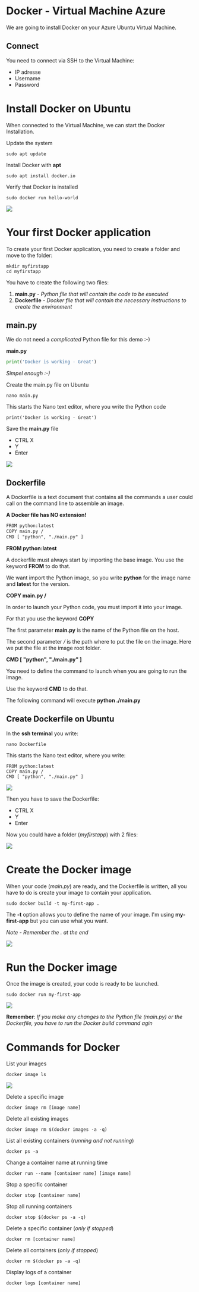 # Docker - Virtual Machine Azure
We are going to install Docker on your Azure Ubuntu Virtual Machine.

## Connect
You need to connect via SSH to the Virtual Machine:

- IP adresse
- Username
- Password

# Install Docker on Ubuntu
When connected to the Virtual Machine, we can start the Docker Installation.

Update the system

    sudo apt update

Install Docker with **apt**

    sudo apt install docker.io

Verify that Docker is installed

    sudo docker run hello-world

![](./image/ubuntu_docker_1.jpg)

# Your first Docker application
To create your first Docker application, you need to create a folder and move to the folder:

    mkdir myfirstapp
    cd myfirstapp

You have to create the following two files:

1. **main.py** - *Python file that will contain the code to be executed*
2. **Dockerfile** - *Docker file that will contain the necessary instructions to create the environment*

## main.py
We do not need a *complicated* Python file for this demo :-)

**main.py**
```python
print('Docker is working - Great')
```

*Simpel enough :-)*

Create the main.py file on Ubuntu

    nano main.py

This starts the Nano text editor, where you write the Python code

    print('Docker is working - Great')

Save the **main.py** file

- CTRL X
- Y
- Enter

![](./image/nano_python.jpg)

## Dockerfile
A Dockerfile is a text document that contains all the commands a user could call on the command line to assemble an image.

**A Docker file has NO extension!**

```txt
FROM python:latest
COPY main.py /
CMD [ "python", "./main.py" ]
```

**FROM python:latest**

A dockerfile must always start by importing the base image. You use the keyword **FROM** to do that.

We want import the Python image, so you write **python** for the image name and **latest** for the version.

**COPY main.py /**

In order to launch your Python code, you must import it into your image.

For that you use the keyword **COPY**

The first parameter **main.py** is the name of the Python file on the host.

The second parameter */* is the path where to put the file on the image. Here we put the file at the image root folder.

**CMD [ "python", "./main.py" ]**

You need to define the command to launch when you are going to run the image. 

Use the keyword **CMD** to do that.

The following command will execute **python ./main.py**

## Create Dockerfile on Ubuntu
In the **ssh terminal** you write:

    nano Dockerfile

This starts the Nano text editor, where you write:

    FROM python:latest
    COPY main.py /
    CMD [ "python", "./main.py" ]

![](./image/nano.jpg)

Then you have to save the Dockerfile:

- CTRL X
- Y
- Enter

Now you could have a folder (*myfirstapp*) with 2 files:

![](./image/tree.jpg)

# Create the Docker image
When your code (*main.py*) are ready, and the Dockerfile is written, all you have to do is create your image to contain your application.

    sudo docker build -t my-first-app .

The **-t** option allows you to define the name of your image. I'm using **my-first-app** but you can use what you want.

*Note - Remember the . at the end*

![](./image/docker%20build.jpg)

# Run the Docker image
Once the image is created, your code is ready to be launched.

    sudo docker run my-first-app

![](./image/docker-run.jpg)

**Remember**: *If you make any changes to the Python file (main.py) or the Dockerfile, you have to run the Docker build command agin*

# Commands for Docker
List your images
    
    docker image ls

![](./image/docker-image-ls.jpg)

Delete a specific image

    docker image rm [image name]

Delete all existing images

    docker image rm $(docker images -a -q)

List all existing containers (*running and not running*)

    docker ps -a

Change a container name at running time

    docker run --name [container name] [image name]

Stop a specific container

    docker stop [container name]

Stop all running containers

    docker stop $(docker ps -a -q)

Delete a specific container (*only if stopped*)

    docker rm [container name]

Delete all containers (*only if stopped*)

    docker rm $(docker ps -a -q)

Display logs of a container

    docker logs [container name]
